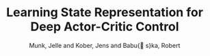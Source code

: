 ---
collection: conference
permalink: /publications/Munk2016CDC
pubtype: conference 
title: "Learning State Representation for Deep Actor-Critic Control" 
author: "Munk, Jelle and Kober, Jens and Babu{\v s}ka, Robert" 
year: 2016
avenue: IEEE Conference on Decision and Control (CDC) 
url:  
pages: 4667--4673 
code:  
video:  
abstract: 
---